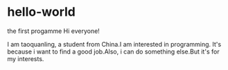 # hello-world
the first progamme
Hi everyone!

I am taoquanling, a student from China.I am interested in programming.
It's because i want to find a good job.Also, i can do something else.But it's for my interests.
